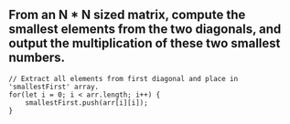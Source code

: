 ## From an N * N sized matrix, compute the smallest elements from the two diagonals, and output the multiplication of these two smallest numbers.


```
// Extract all elements from first diagonal and place in 'smallestFirst' array.
for(let i = 0; i < arr.length; i++) {
    smallestFirst.push(arr[i][i]);
}
```
